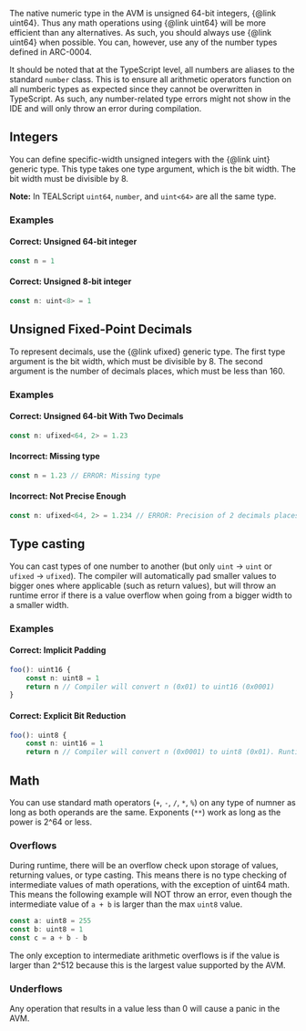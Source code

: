 The native numeric type in the AVM is unsigned 64-bit integers, {@link uint64}. Thus any math operations using {@link uint64} will be more efficient than any alternatives. As such, you should always use {@link uint64} when possible. You can, however, use any of the number types defined in ARC-0004.

It should be noted that at the TypeScript level, all numbers are aliases to the standard `number` class. This is to ensure all arithmetic operators function on all numberic types as expected since they cannot be overwritten in TypeScript. As such, any number-related type errors might not show in the IDE and will only throw an error during compilation.

## Integers

You can define specific-width unsigned integers with the {@link uint} generic type. This type takes one type argument, which is the bit width. The bit width must be divisible by 8. 

**Note:** In TEALScript `uint64`, `number`, and `uint<64>` are all the same type.

### Examples

#### Correct: Unsigned 64-bit integer

```ts
const n = 1
```

#### Correct: Unsigned 8-bit integer
```ts
const n: uint<8> = 1
```

## Unsigned Fixed-Point Decimals

To represent decimals, use the {@link ufixed} generic type. The first type argument is the bit width, which must be divisible by 8. The second argument is the number of decimals places, which must be less than 160. 

### Examples

#### Correct: Unsigned 64-bit With Two Decimals
```ts
const n: ufixed<64, 2> = 1.23
```

#### Incorrect: Missing type
```ts
const n = 1.23 // ERROR: Missing type
```

#### Incorrect: Not Precise Enough
```ts
const n: ufixed<64, 2> = 1.234 // ERROR: Precision of 2 decimals places, but 3 are given
```

## Type casting

You can cast types of one number to another (but only `uint` -> `uint` or `ufixed` -> `ufixed`). The compiler will automatically pad smaller values to bigger ones where applicable (such as return values), but will throw an runtime error if there is a value overflow when going from a bigger width to a smaller width. 

### Examples

#### Correct: Implicit Padding
```ts
foo(): uint16 {
    const n: uint8 = 1
    return n // Compiler will convert n (0x01) to uint16 (0x0001)
}
```

#### Correct: Explicit Bit Reduction
```ts
foo(): uint8 {
    const n: uint16 = 1
    return n // Compiler will convert n (0x0001) to uint8 (0x01). Runtime error if there is an overflow.
```

## Math

You can use standard math operators (`+`, `-`, `/`, `*`, `%`) on any type of numner as long as both operands are the same. Exponents (`**`) work as long as the power is 2^64 or less. 

### Overflows

During runtime, there will be an overflow check upon storage of values, returning values, or type casting. This means there is no type checking of intermediate values of math operations, with the exception of uint64 math. This means the following example will NOT throw an error, even though the intermediate value of `a + b` is larger than the max `uint8` value. 

```ts
const a: uint8 = 255
const b: uint8 = 1
const c = a + b - b
```

The only exception to intermediate arithmetic overflows is if the value is larger than 2^512 because this is the largest value supported by the AVM.

### Underflows

Any operation that results in a value less than 0 will cause a panic in the AVM.